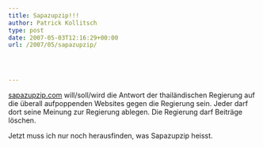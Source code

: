 ```yaml
---
title: Sapazupzip!!!
author: Patrick Kollitsch
type: post
date: 2007-05-03T12:16:29+00:00
url: /2007/05/sapazupzip/




---
```

[sapazupzip.com][1] will/soll/wird die Antwort der thailändischen Regierung auf die überall aufpoppenden Websites gegen die Regierung sein. Jeder darf dort seine Meinung zur Regierung ablegen. Die Regierung darf Beiträge löschen.

Jetzt muss ich nur noch herausfinden, was Sapazupzip heisst.

 [1]: http://www.sapazupzip.com/